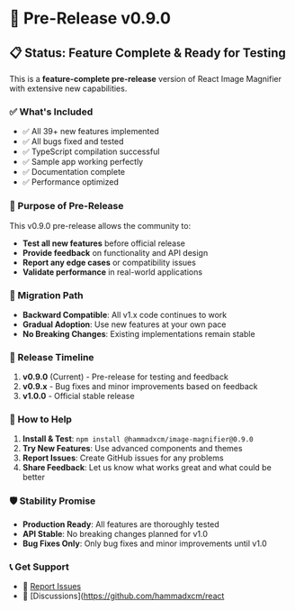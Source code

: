 # 🚀 Pre-Release v0.9.0

## 📋 Status: Feature Complete & Ready for Testing

This is a **feature-complete pre-release** version of React Image Magnifier with extensive new capabilities.

### ✅ What's Included
- ✅ All 39+ new features implemented
- ✅ All bugs fixed and tested
- ✅ TypeScript compilation successful
- ✅ Sample app working perfectly
- ✅ Documentation complete
- ✅ Performance optimized

### 🎯 Purpose of Pre-Release
This v0.9.0 pre-release allows the community to:
- **Test all new features** before official release
- **Provide feedback** on functionality and API design
- **Report any edge cases** or compatibility issues
- **Validate performance** in real-world applications

### 🔄 Migration Path
- **Backward Compatible**: All v1.x code continues to work
- **Gradual Adoption**: Use new features at your own pace
- **No Breaking Changes**: Existing implementations remain stable

### 📅 Release Timeline
1. **v0.9.0** (Current) - Pre-release for testing and feedback
2. **v0.9.x** - Bug fixes and minor improvements based on feedback
3. **v1.0.0** - Official stable release

### 🤝 How to Help
1. **Install & Test**: `npm install @hammadxcm/image-magnifier@0.9.0`
2. **Try New Features**: Use advanced components and themes
3. **Report Issues**: Create GitHub issues for any problems
4. **Share Feedback**: Let us know what works great and what could be better

### 🛡️ Stability Promise
- **Production Ready**: All features are thoroughly tested
- **API Stable**: No breaking changes planned for v1.0
- **Bug Fixes Only**: Only bug fixes and minor improvements until v1.0

### 📞 Get Support
- 🐛 [Report Issues](https://github.com/hammadxcm/react-image-magnifier/issues)
- 💬 [Discussions](https://github.com/hammadxcm/react